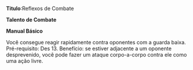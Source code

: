**Titulo**:Reflexos de Combate

**Talento de Combate**

**Manual Básico**

 Você consegue reagir rapidamente contra oponentes com a guarda baixa. Pré-requisito: Des 13. Benefício: se estiver adjacente a um oponente desprevenido, você pode fazer um ataque corpo-a-corpo contra ele como uma ação livre.